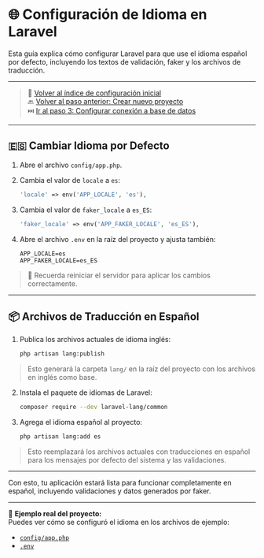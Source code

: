 # 🌐 Configuración de Idioma en Laravel

Esta guía explica cómo configurar Laravel para que use el idioma español por defecto, incluyendo los textos de validación, faker y los archivos de traducción.

---

> 🔗 [Volver al índice de configuración inicial](./index.md)  
> 🔙 [Volver al paso anterior: Crear nuevo proyecto](./new-project.md)  
> ⏭️ [Ir al paso 3: Configurar conexión a base de datos](./database-config.md)

---

## 🇪🇸 Cambiar Idioma por Defecto

1. Abre el archivo `config/app.php`.

2. Cambia el valor de `locale` a `es`:

   ```php
   'locale' => env('APP_LOCALE', 'es'),
   ```

3. Cambia el valor de `faker_locale` a `es_ES`:

   ```php
   'faker_locale' => env('APP_FAKER_LOCALE', 'es_ES'),
   ```

4. Abre el archivo `.env` en la raíz del proyecto y ajusta también:

   ```dotenv
   APP_LOCALE=es
   APP_FAKER_LOCALE=es_ES
   ```

> 🧠 Recuerda reiniciar el servidor para aplicar los cambios correctamente.

---

## 📦 Archivos de Traducción en Español

1. Publica los archivos actuales de idioma inglés:

   ```bash
   php artisan lang:publish
   ```

> Esto generará la carpeta `lang/` en la raíz del proyecto con los archivos en inglés como base.

2. Instala el paquete de idiomas de Laravel:

   ```bash
   composer require --dev laravel-lang/common
   ```

3. Agrega el idioma español al proyecto:

   ```bash
   php artisan lang:add es
   ```

> Esto reemplazará los archivos actuales con traducciones en español para los mensajes por defecto del sistema y las validaciones.

---

Con esto, tu aplicación estará lista para funcionar completamente en español, incluyendo validaciones y datos generados por faker.

---

🔎 **Ejemplo real del proyecto:**  
Puedes ver cómo se configuró el idioma en los archivos de ejemplo:  
- [`config/app.php`](./examples/config/app.php)
- [`.env`](./examples/.env)
